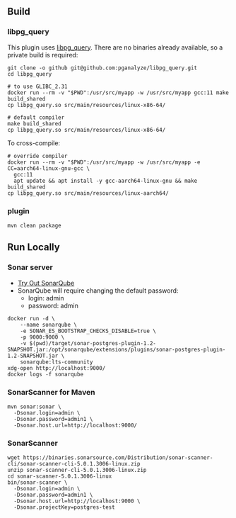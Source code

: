 ## Build

### libpg_query

This plugin uses [libpg_query](https://github.com/pganalyze/libpg_query). There are no binaries already available, so a private build is required:

```shell
git clone -o github git@github.com:pganalyze/libpg_query.git
cd libpg_query

# to use GLIBC_2.31
docker run --rm -v "$PWD":/usr/src/myapp -w /usr/src/myapp gcc:11 make build_shared
cp libpg_query.so src/main/resources/linux-x86-64/

# default compiler
make build_shared
cp libpg_query.so src/main/resources/linux-x86-64/
```

To cross-compile:
```shell
# override compiler
docker run --rm -v "$PWD":/usr/src/myapp -w /usr/src/myapp -e CC=aarch64-linux-gnu-gcc \
  gcc:11 
  apt update && apt install -y gcc-aarch64-linux-gnu && make build_shared
cp libpg_query.so src/main/resources/linux-aarch64/
```

### plugin

```shell
mvn clean package
```

## Run Locally

### Sonar server

 - [Try Out SonarQube](https://docs.sonarqube.org/latest/setup/get-started-2-minutes/)
 - SonarQube will require changing the default password:
   - login: admin
   - password: admin

```shell
docker run -d \
    --name sonarqube \
    -e SONAR_ES_BOOTSTRAP_CHECKS_DISABLE=true \
    -p 9000:9000 \
    -v $(pwd)/target/sonar-postgres-plugin-1.2-SNAPSHOT.jar:/opt/sonarqube/extensions/plugins/sonar-postgres-plugin-1.2-SNAPSHOT.jar \
    sonarqube:lts-community
xdg-open http://localhost:9000/
docker logs -f sonarqube
```

### SonarScanner for Maven

```shell
mvn sonar:sonar \
  -Dsonar.login=admin \
  -Dsonar.password=admin1 \
  -Dsonar.host.url=http://localhost:9000/
```

### SonarScanner

```shell
wget https://binaries.sonarsource.com/Distribution/sonar-scanner-cli/sonar-scanner-cli-5.0.1.3006-linux.zip
unzip sonar-scanner-cli-5.0.1.3006-linux.zip
cd sonar-scanner-5.0.1.3006-linux
bin/sonar-scanner \
  -Dsonar.login=admin \
  -Dsonar.password=admin1 \
  -Dsonar.host.url=http://localhost:9000 \
  -Dsonar.projectKey=postgres-test
```
